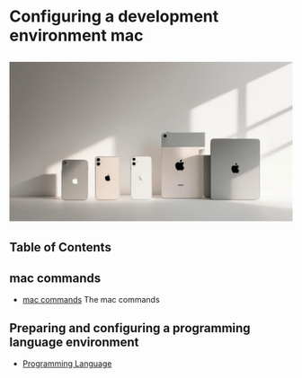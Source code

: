 # Configuring a development environment mac

## ![mac](/Assets/images/apple-mac.png)

## Table of Contents

## mac commands

* [mac commands](/Mac/mac-commands-line.md#commands-for-mac) The mac commands

## Preparing and configuring a programming language environment

* [Programming Language](/Programming-environment/javascript/javascript-environment.md#configuring-mac)
